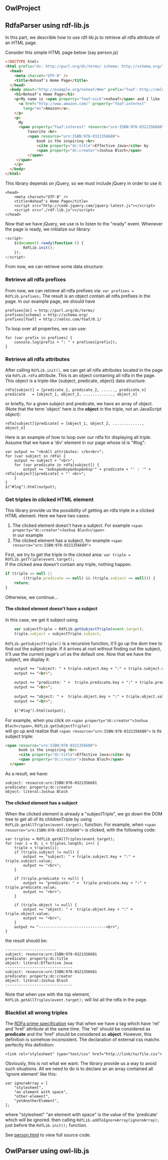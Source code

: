 ## OwlProject

## RdfaParser using rdf-lib.js
In this part, we describle how to use rdf-lib.js to retrieve all rdfa attribute of
an HTML page.

Consider this simple HTML page below (say person.js)
``` html
<!DOCTYPE html>
<html prefix="dc: http://purl.org/dc/terms/ schema: http://schema.org/">
  <head>
	<meta charset="UTF-8" />
    <title>Nxhoaf's Home Page</title>
  </head>
  <body about="http://example.org/nxhoaf/#me" prefix="foaf: http://xmlns.com/foaf/0.1/">
    <h1>Nxhoaf's Home Page</h1>
    <p>My name is <span property="foaf:nick">nxhoaf</span> and I like
      <a href="http://www.amazon.com/" property="foaf:interest"
        lang="en">Amazon</a>.
    </p>
    <p>
      My 
      <span property="foaf:interest" resource="urn:ISBN:978-0321356680">
	      favorite <br>
	      <span resource="urn:ISBN:978-0321356680">
	      	  book is the inspiring <br>
		      <cite property="dc:title">Effective Java</cite> by
		      <span property="dc:creator">Joshua Bloch</span>
	      </span>
     </span>
    </p>
  </body>
</html>
```

This library depends on jQuery, so we must include jQuery in order to use it:
```
<head>
	<meta charset="UTF-8" />
    <title>Nxhoaf's Home Page</title>
	<script src="http://code.jquery.com/jquery-latest.js"></script>
    <script src="./rdf-lib.js"></script>
</head>
```

Now that we have jQuery, we use is to listen to the "ready" event. Whenever the page 
is ready, we initialize our library: 

``` js
<script>
	$(document).ready(function () {
		RdfLib.init();
	});
</script>
```
From now, we can retrieve some data structure:

### Retrieve all rdfa prefixes
From now, we can retrieve all rdfa prefixes via:
`var prefixes = RdfLib.prefixes;`
The result is an object contain all rdfa prefixes in the page. In our example page, 
we should have
```
prefixes[dc] = http://purl.org/dc/terms/
prefixes[schema] = http://schema.org/
prefixes[foaf] = http://xmlns.com/foaf/0.1/
```
To loop over all properties, we can use: 
```
for (var prefix in prefixes) {
	console.log(prefix + ": " + prefixes[prefix]);
}
```

### Retrieve all rdfa attributes

After calling `RdfLib.init()`, we can get all rdfa attributes located in the page via 
`RdfLib.rdfa` attribute. This is an object containing all rdfa in the page. 
This object is a triple-like {subject, predicate, object} data structure:
```
rdfa[subject] = [predicate_1, predicate_2, ......, predicate_n]
predicate 	= [object_1, object_2, ............., object_n]
```
or briefly, for a given subject and predicate, we have an array of object. (Note that 
the term 'object' here is the **object** in the triple, not an JavaScript object): 
```
rdfa[subject][predicate] = [object_1, object_2, ............., object_n]
```
Here is an example of how to loop over our rdfa for displaying all triple. Assume that we have a 'div'
element in our page whose id is "#log":
```
var output += "<b>All attributes: </b><br>";
for (var subject in rdfa) {
	output += subject + "<br>";
	for (var predicate in rdfa[subject]) {
		output += "&nbsp&nbsp&nbsp&nbsp'" + predicate + "' : '" + rdfa[subject][predicate] + "' <br>";
	}
}
$("#log").html(output);
```

### Get triples in clicked HTML element
This library provide us the possibility of getting an rdfa triple in a clicked HTML element. Here we have 
two cases: 

1. The clicked element doesn't have a subject. For example `<span property="dc:creator">Joshua Bloch</span>`  
in our example
2. The clicked element has a subject, for example `<span resource="urn:ISBN:978-0321356680">`


First, we try to get the triple in the clicked area: `var triple = RdfLib.getTriple(event.target);`  
If the clicked area doesn't contain any triple, nothing happen.
``` js
if (triple == null ||  
		((triple.predicate == null) && (triple.subject == null))) {
	return;
}
```
Otherwise, we continue...
#### The clicked element doesn't have a subject


In this case, we get it subject using 
``` js
	var subjectTriple = RdfLib.getSubjectTriple(event.target);
	triple.subject = subjectTriple.subject;
```
`RdfLib.getSubjectTriple()` is a recursive function, it'll go up the dom tree to find out the subject triple.
If it arrives at root without finding out the subject, it'll use the current page's url as the default one. 
Now that we have the subject, we display it: 
``` html
	output += "subject: " + triple.subject.key + ":" + triple.subject.value;
	output += "<br>";
	
	output += "predicate: " +  triple.predicate.key + ":" + triple.predicate.value;
	output += "<br>";
	
	output += "object: " +  triple.object.key + ":" + triple.object.value;
	output += "<br>";
	
	$("#log").html(output);
```

For example, when you click on `<span property="dc:creator">Joshua Bloch</span>`, `RdfLib.getSubjectTriple()`  
will go up and realize that `<span resource="urn:ISBN:978-0321356680">` is its subject triple: 
``` html
<span resource="urn:ISBN:978-0321356680">
	  book is the inspiring <br>
	  <cite property="dc:title">Effective Java</cite> by
	  <span property="dc:creator">Joshua Bloch</span>
  </span>
```
As a result, we have: 
```
subject: resource:urn:ISBN:978-0321356681
predicate: property:dc:creator
object: literal:Joshua Bloch
```  
#### The clicked element has a subject
When the clicked element is already a "subjectTriple", we go *down* the DOM tree to get all of its childrenTriple by 
using `RdfLib.getAllTriples(event.target);` function.
For example, when `<span resource="urn:ISBN:978-0321356680">` is clicked, with the following code: 
```
var triples = RdfLib.getAllTriples(event.target);
for (var i = 0; i < triples.length; i++) {
	triple = triples[i];
	if (triple.subject != null) {
		output += "subject: " + triple.subject.key + ":" + triple.subject.value;
		output += "<br>";	
	}
	
	if (triple.predicate != null) {
		output += "predicate: " +  triple.predicate.key + ":" + triple.predicate.value;
		output += "<br>";
	}
	
	if (triple.object != null) {
		output += "object: " +  triple.object.key + ":" + triple.object.value;
		output += "<br>";
	}	
	output += "------------------------------<br>";
}
``` 
the result should be: 
```
-----------------------
subject: resource:urn:ISBN:978-0321356681
predicate: property:dc:title
object: literal:Effective Java
------------------------------
subject: resource:urn:ISBN:978-0321356681
predicate: property:dc:creator
object: literal:Joshua Bloch
------------------------------
```  
Note that when use with the top <html> element, `RdfLib.getAllTriples(event.target);` will list all the rdfa in the page.
### Blacklist all wrong triples
The [RDFa prime specification](http://www.w3.org/TR/xhtml-rdfa-primer/) say that when we have a tag which have 'rel' and 
'href' attribute at the same time. The 'rel' should be considered as **predicate** and the 'href' should be considered as
**object**. However, this definition is somehow inconsistent. The declaration of external css matchs perfectly this definition:
```
<link rel="stylesheet" type="text/css" href="http://link/to/file.css">
```
Obviously, this is not what we want. The library provide us a way to avoid such situations. All we need to do is to declare an 
an array contained all 'ignore element' like this:
```
var ignoreArray = [
	"stylesheet",
	"an element with space",
	"other-element",
	"yetAnotherElement",
];
```
where "stylesheet" "an element with space" is the value of the 'predicate' which will be ignored.
then calling `RdfLib.addToIgnoreArray(ignoreArray);` just before the `RdfLib.init();` function.  

See [person.html](./rdfa/person.html) to view full source code.
## OwlParser using owl-lib.js











